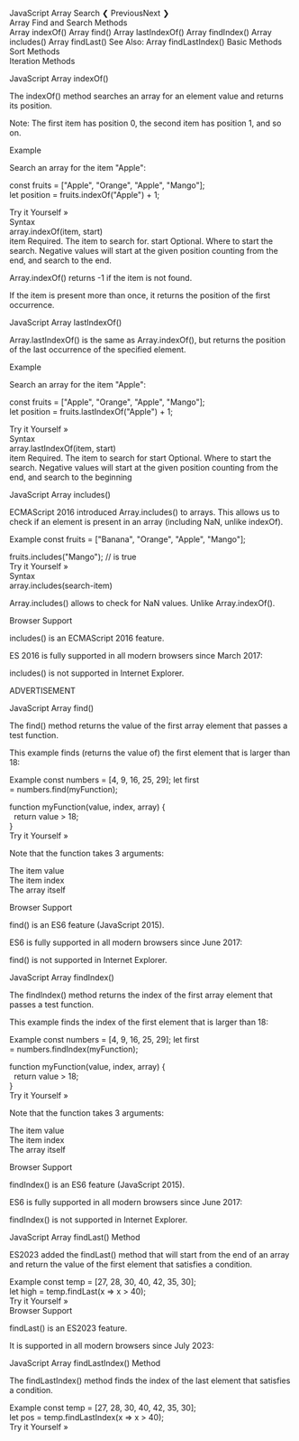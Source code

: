 JavaScript Array Search	
❮ PreviousNext ❯	
Array Find and Search Methods	
Array indexOf()	Array find()
Array lastIndexOf()	Array findIndex()
Array includes()	Array findLast()
See Also:	Array findLastIndex()
Basic Methods	
Sort Methods	
Iteration Methods	
    
JavaScript Array indexOf()	
    
The indexOf() method searches an array for an element value and returns its position.	
    
Note: The first item has position 0, the second item has position 1, and so on.	
    
Example	
    
Search an array for the item "Apple":	
    
const fruits = ["Apple", "Orange", "Apple", "Mango"];	
let position = fruits.indexOf("Apple") + 1;	
    
Try it Yourself »	
Syntax	
array.indexOf(item, start)	
item	Required. The item to search for.
start	Optional. Where to start the search. Negative values will start at the given position counting from the end, and search to the end.
    
Array.indexOf() returns -1 if the item is not found.	
    
If the item is present more than once, it returns the position of the first occurrence.	
    
    
JavaScript Array lastIndexOf()	
    
Array.lastIndexOf() is the same as Array.indexOf(), but returns the position of the last occurrence of the specified element.	
    
Example	
    
Search an array for the item "Apple":	
    
const fruits = ["Apple", "Orange", "Apple", "Mango"];	
let position = fruits.lastIndexOf("Apple") + 1;	
    
Try it Yourself »	
Syntax	
array.lastIndexOf(item, start)	
item	Required. The item to search for
start	Optional. Where to start the search. Negative values will start at the given position counting from the end, and search to the beginning
    
JavaScript Array includes()	
    
ECMAScript 2016 introduced Array.includes() to arrays. This allows us to check if an element is present in an array (including NaN, unlike indexOf).	
    
Example	
const fruits = ["Banana", "Orange", "Apple", "Mango"];	
    
fruits.includes("Mango"); // is true	
Try it Yourself »	
Syntax	
array.includes(search-item)	
    
Array.includes() allows to check for NaN values. Unlike Array.indexOf().	
    
Browser Support	
    
includes() is an ECMAScript 2016 feature.	
    
ES 2016 is fully supported in all modern browsers since March 2017:	
    
    
    
    
    
includes() is not supported in Internet Explorer.	
    
    
ADVERTISEMENT	
    
JavaScript Array find()	
    
The find() method returns the value of the first array element that passes a test function.	
    
This example finds (returns the value of) the first element that is larger than 18:	
    
Example	
const numbers = [4, 9, 16, 25, 29];	
let first = numbers.find(myFunction);	
    
function myFunction(value, index, array) {	
  return value > 18;	
}	
Try it Yourself »	
    
Note that the function takes 3 arguments:	
    
The item value	
The item index	
The array itself	
    
Browser Support	
    
find() is an ES6 feature (JavaScript 2015).	
    
ES6 is fully supported in all modern browsers since June 2017:	
    
    
    
    
    
find() is not supported in Internet Explorer.	
    
    
JavaScript Array findIndex()	
    
The findIndex() method returns the index of the first array element that passes a test function.	
    
This example finds the index of the first element that is larger than 18:	
    
Example	
const numbers = [4, 9, 16, 25, 29];	
let first = numbers.findIndex(myFunction);	
    
function myFunction(value, index, array) {	
  return value > 18;	
}	
Try it Yourself »	
    
Note that the function takes 3 arguments:	
    
The item value	
The item index	
The array itself	
    
Browser Support	
    
findIndex() is an ES6 feature (JavaScript 2015).	
    
ES6 is fully supported in all modern browsers since June 2017:	
    
    
    
    
    
findIndex() is not supported in Internet Explorer.	
    
    
JavaScript Array findLast() Method	
    
ES2023 added the findLast() method that will start from the end of an array and return the value of the first element that satisfies a condition.	
    
Example	
const temp = [27, 28, 30, 40, 42, 35, 30];	
let high = temp.findLast(x => x > 40);	
Try it Yourself »	
Browser Support	
    
findLast() is an ES2023 feature.	
    
It is supported in all modern browsers since July 2023:	
    
    
    
    
    
JavaScript Array findLastIndex() Method	
    
The findLastIndex() method finds the index of the last element that satisfies a condition.	
    
Example	
const temp = [27, 28, 30, 40, 42, 35, 30];	
let pos = temp.findLastIndex(x => x > 40);	
Try it Yourself »	
